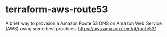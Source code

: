 # terraform-aws-route53
A brief way to provision a Amazon Route 53 DNS on Amazon Web Service (AWS) using some best practices. https://aws.amazon.com/pt/route53/
